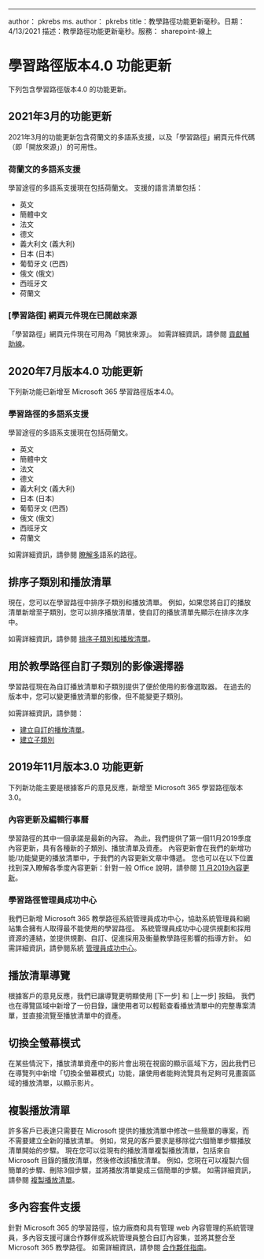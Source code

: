 ---
author： pkrebs ms. author： pkrebs title：教學路徑功能更新毫秒。日期：4/13/2021 描述：教學路徑功能更新毫秒。服務： sharepoint-線上

# <a name="learning-pathways-version-40-feature-updates"></a>學習路徑版本4.0 功能更新
下列包含學習路徑版本4.0 的功能更新。  

## <a name="march-2021-feature-updates"></a>2021年3月的功能更新
2021年3月的功能更新包含荷蘭文的多語系支援，以及「學習路徑」網頁元件代碼（即「開放來源」）的可用性。 

### <a name="multilingual-support-for-dutch"></a>荷蘭文的多語系支援 
學習途徑的多語系支援現在包括荷蘭文。 支援的語言清單包括： 
- 英文     
- 簡體中文 
- 法文 
- 德文 
- 義大利文 (義大利) 
- 日本 (日本)  
- 葡萄牙文 (巴西)  
- 俄文 (俄文)  
- 西班牙文
- 荷蘭文 

### <a name="learning-pathways-web-part-is-now-open-source"></a>[學習路徑] 網頁元件現在已開啟來源
「學習路徑」網頁元件現在可用為「開放來源」。 如需詳細資訊，請參閱 [貢獻輔助線](https://github.com/pnp/custom-learning-office-365#contributions)。

## <a name="july-2020-version-40-feature-updates"></a>2020年7月版本4.0 功能更新 

下列新功能已新增至 Microsoft 365 學習路徑版本4.0。 

### <a name="multilingual-support-for-learning-pathways"></a>學習路徑的多語系支援 
學習途徑的多語系支援現在包括荷蘭文。 
- 英文     
- 簡體中文 
- 法文 
- 德文 
- 義大利文 (義大利) 
- 日本 (日本)  
- 葡萄牙文 (巴西)  
- 俄文 (俄文)  
- 西班牙文
- 荷蘭文 


如需詳細資訊，請參閱 [瞭解多](custom_overview.md)語系的路徑。 

## <a name="sort-subcategories-and-playlists"></a>排序子類別和播放清單

現在，您可以在學習路徑中排序子類別和播放清單。 例如，如果您將自訂的播放清單新增至子類別，您可以排序播放清單，使自訂的播放清單先顯示在排序次序中。 

如需詳細資訊，請參閱 [排序子類別和播放清單](custom_sortsubplay.md)。 

## <a name="image-picker-for-learning-pathways-custom-subcategories"></a>用於教學路徑自訂子類別的影像選擇器 
學習路徑現在為自訂播放清單和子類別提供了便於使用的影像選取器。  在過去的版本中，您可以變更播放清單的影像，但不能變更子類別。  

如需詳細資訊，請參閱：
- [建立自訂的播放清單](custom_createnewplaylist.md)。 
- [建立子類別](custom_createnewcat.md)

## <a name="november-2019-version-30-feature-updates"></a>2019年11月版本3.0 功能更新
下列新功能主要是根據客戶的意見反應，新增至 Microsoft 365 學習路徑版本3.0。

### <a name="content-updates-and-editorial-calendar"></a>內容更新及編輯行事曆
學習路徑的其中一個承諾是最新的內容。 為此，我們提供了第一個11月2019季度內容更新，具有各種新的子類別、播放清單及資產。 內容更新會在我們的新增功能/功能變更的播放清單中，于我們的內容更新文章中傳遞。 您也可以在以下位置找到深入瞭解各季度內容更新：針對一般 Office 說明，請參閱 [11 月2019內容更新](custom_contentupdates.md)。

### <a name="learning-pathways-admin-success-center"></a>學習路徑管理員成功中心
我們已新增 Microsoft 365 教學路徑系統管理員成功中心，協助系統管理員和網站集合擁有人取得最不能使用的學習路徑。 系統管理員成功中心提供規劃和採用資源的連結，並提供規劃、自訂、促進採用及衡量教學路徑影響的指導方針。 如需詳細資訊，請參閱系統 [管理員成功中心](custom_successcenter.md)。

## <a name="playlist-navigation"></a>播放清單導覽
根據客戶的意見反應，我們已讓導覽更明顯使用 [下一步] 和 [上一步] 按鈕。 我們也在導覽區域中新增了一份目錄，讓使用者可以輕鬆查看播放清單中的完整專案清單，並直接流覽至播放清單中的資產。

## <a name="toggle-full-screen-mode"></a>切換全螢幕模式
在某些情況下，播放清單資產中的影片會出現在視窗的顯示區域下方，因此我們已在導覽列中新增「切換全螢幕模式」功能，讓使用者能夠流覽具有足夠可見畫面區域的播放清單，以顯示影片。

## <a name="copy-a-playlist"></a>複製播放清單
許多客戶已表達只需要在 Microsoft 提供的播放清單中修改一些簡單的專案，而不需要建立全新的播放清單。 例如，常見的客戶要求是移除從六個簡單步驟播放清單開始的步驟。 現在您可以從現有的播放清單複製播放清單，包括來自 Microsoft 目錄的播放清單，然後修改該播放清單。 例如，您現在可以複製六個簡單的步驟、刪除3個步驟，並將播放清單變成三個簡單的步驟。 如需詳細資訊，請參閱 [複製播放清單](custom_copyplaylist.md)。

## <a name="multi-content-pack-support"></a>多內容套件支援
針對 Microsoft 365 的學習路徑，協力廠商和具有管理 web 內容管理的系統管理員，多內容支援可讓合作夥伴或系統管理員整合自訂內容集，並將其整合至 Microsoft 365 教學路徑。 如需詳細資訊，請參閱 [合作夥伴指南](custom_partnerguide.md)。

